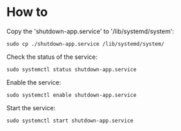 # How to

Copy the 'shutdown-app.service' to '/lib/systemd/system':

```
sudo cp ./shutdown-app.service /lib/systemd/system/
```

Check the status of the service:

```
sudo systemctl status shutdown-app.service
```

Enable the service:

```
sudo systemctl enable shutdown-app.service
```

Start the service:

```
sudo systemctl start shutdown-app.service
```
 
